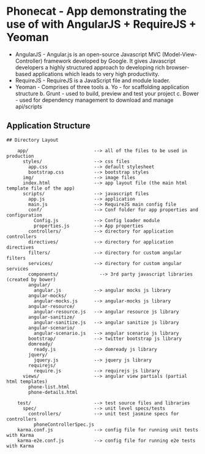 # Phonecat - App demonstrating the use of with AngularJS + RequireJS + Yeoman

* AngularJS - Angular.js is an open-source Javascript MVC (Model-View-Controller) framework developed by
            Google. It gives Javascript developers a highly structured approach to developing rich browser-based
            applications which leads to very high productivity.
* RequireJS - RequireJS is a JavaScript file and module loader.
* Yeoman    - Comprises of three tools
            a. Yo    - for scaffolding application structure
            b. Grunt - used to build, preview and test your project
            c. Bower - used for dependency management to download and manage api/scripts

## Application Structure
    ## Directory Layout

        app/                        --> all of the files to be used in production
          styles/                   --> css files
            app.css                 --> default stylesheet
            bootstrap.css           --> bootstrap styles
          img/                      --> image files
          index.html                --> app layout file (the main html template file of the app)
          scripts/                  --> javascript files
            app.js                  --> application
            main.js                 --> RequireJS main config file
            conf/                   --> Conf folder for app properties and configuration
              Config.js             --> Config loader module
              properties.js         --> App properties
            controllers/            --> directory for application controllers
            directives/             --> directory for application directives
            filters/                --> directory for custom angular filters
            services/               --> directory for custom angular services
            components/               --> 3rd party javascript libraries (created by bower)
            angular/
              angular.js            --> angular mocks js library
            angular-mocks/
              angular-mocks.js      --> angular-mocks js library
            angular-resource/
              angular-resource.js   --> angular resource js library
            angular-sanitize/
              angular-sanitize.js   --> angular sanitize js library
            angular-scenario/
              angular-scenario.js   --> angular scenario js library
            bootstrap/              --> twitter bootstrap js library
            domready/
              ready.js              --> domready js library
            jquery/
              jquery.js             --> jquery js library
            requirejs/
              require.js            --> requirejs js library
          views/                    --> angular view partials (partial html templates)
            phone-list.html
            phone-details.html

        test/                       --> test source files and libraries
          spec/                     --> unit level specs/tests
            controllers/            --> unit test jasmine specs for controllers
              phoneControllerSpec.js
        karma.conf.js               --> config file for running unit tests with Karma
        karma-e2e.conf.js           --> config file for running e2e tests with Karma
